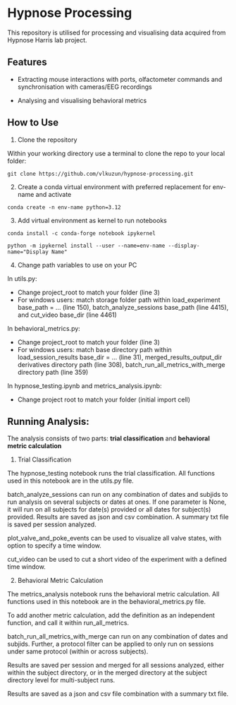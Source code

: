 # Hypnose Processing

This repository is utilised for processing and visualising data acquired from Hypnose Harris lab project.

## Features

- Extracting mouse interactions with ports, olfactometer commands and synchronisation with cameras/EEG recordings

- Analysing and visualising behavioral metrics

## How to Use

1. Clone the repository

Within your working directory use a terminal to clone the repo to your local folder:

```git clone https://github.com/vlkuzun/hypnose-processing.git```

2. Create a conda virtual environment with preferred replacement for env-name and activate

```conda create -n env-name python=3.12``` 

3. Add virtual environment as kernel to run notebooks 

```conda install -c conda-forge notebook ipykernel```

```python -m ipykernel install --user --name=env-name --display-name="Display Name"```

4. Change path variables to use on your PC

In utils.py: 
- Change project_root to match your folder (line 3)
- For windows users: match storage folder path within load_experiment base_path = ... (line 150), batch_analyze_sessions base_path (line 4415), and cut_video base_dir (line 4461)

In behavioral_metrics.py:
- Change project_root to match your folder (line 3)
- For windows users: match base directory path within load_session_results base_dir = ... (line 31), merged_results_output_dir derivatives directory path (line 308), batch_run_all_metrics_with_merge directory path (line 359)

In hypnose_testing.ipynb and metrics_analysis.ipynb:
- Change project root to match your folder (initial import cell)


## Running Analysis: 

The analysis consists of two parts: **trial classification** and **behavioral metric calculation**

1. Trial Classification

The hypnose_testing notebook runs the trial classification. All functions used in this notebook are in the utils.py file. 

batch_analyze_sessions can run on any combination of dates and subjids to run analysis on several subjects or dates at ones. If one parameter is None, it will run on all subjects for date(s) provided or all dates for subject(s) provided. Results are saved as json and csv combination. A summary txt file is saved per session analyzed. 

plot_valve_and_poke_events can be used to visualize all valve states, with option to specify a time window. 

cut_video can be used to cut a short video of the experiment with a defined time window. 

2. Behavioral Metric Calculation

The metrics_analysis notebook runs the behavioral metric calculation. All functions used in this notebook are in the behavioral_metrics.py file. 

To add another metric calculation, add the definition as an independent function, and call it within run_all_metrics. 

batch_run_all_metrics_with_merge can run on any combination of dates and subjids. Further, a protocol filter can be applied to only run on sessions under same protocol (within or across subjects). 

Results are saved per session and merged for all sessions analyzed, either within the subject directory, or in the merged directory at the subject directory level for multi-subject runs.

Results are saved as a json and csv file combination with a summary txt file. 